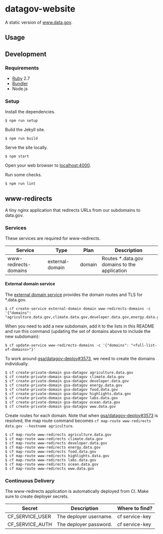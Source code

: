 # datagov-website

A static version of www.data.gov.

## Usage


## Development

### Requirements

- [Ruby](https://www.ruby-lang.org/en/) 2.7
- [Bundler](https://bundler.io/)
- Node.js


### Setup

Install the dependencies.

    $ npm run setup

Build the Jekyll site.

    $ npm run build

Serve the site locally.

    $ npm start

Open your web browser to [localhost:4000](http://localhost:4000/).

Run some checks.

    $ npm run lint

## www-redirects

A tiny nginx application that redirects URLs from our subdomains to data.gov.


### Services

These services are required for www-redirects.

Service | Type | Plan | Description
------- | ---- | ---- | -----------
www-redirects-domains | external-domain | domain | Routes \*.data.gov domains to the application 


#### External domain service

The [external domain service](https://cloud.gov/docs/services/external-domain-service/) provides the domain routes and TLS for \*.data.gov. 

    $ cf create-service external-domain domain www-redirects-domains -c '{"domains": "agriculture.data.gov,climate.data.gov,developer.data.gov,energy.data.gov,food.data.gov,highlights.data.gov,labs.data.gov,ocean.data.gov,www.data.gov"}'
    
 When you need to add a new subdomain, add it to the lists in this README and run this command (updating the set of domains above to include the new subdomain):
 
    $ cf update-service www-redirects-domains -c '{"domains": "<full-list-of-domains>"}'
    
To work around [gsa/datagov-deploy#3573](https://github.com/GSA/datagov-deploy/issues/3573), we need to create the domains individually.

    $ cf create-private-domain gsa-datagov agriculture.data.gov
    $ cf create-private-domain gsa-datagov climate.data.gov
    $ cf create-private-domain gsa-datagov developer.data.gov
    $ cf create-private-domain gsa-datagov energy.data.gov
    $ cf create-private-domain gsa-datagov food.data.gov
    $ cf create-private-domain gsa-datagov highlights.data.gov
    $ cf create-private-domain gsa-datagov labs.data.gov
    $ cf create-private-domain gsa-datagov ocean.data.gov
    $ cf create-private-domain gsa-datagov www.data.gov

Create routes for each domain. Note that when [gsa/datagov-deploy#3573](https://github.com/GSA/datagov-deploy/issues/3573) is resolved, the map route command becomes `cf map-route www-redirects data.gov --hostname agriculture`.

    $ cf map-route www-redirects agriculture.data.gov
    $ cf map-route www-redirects climate.data.gov
    $ cf map-route www-redirects developer.data.gov
    $ cf map-route www-redirects energy.data.gov
    $ cf map-route www-redirects food.data.gov
    $ cf map-route www-redirects highlights.data.gov
    $ cf map-route www-redirects labs.data.gov
    $ cf map-route www-redirects ocean.data.gov
    $ cf map-route www-redirects www.data.gov


### Continuous Delivery

The www-redirects application is automatically deployed from CI. Make sure to
create deployer secrets.

Secret | Description | Where to find?
------ | ----------- | --------------
CF_SERVICE_USER | The deployer username. | cf service-key
CF_SERVICE_AUTH | The deployer password. | cf service-key


